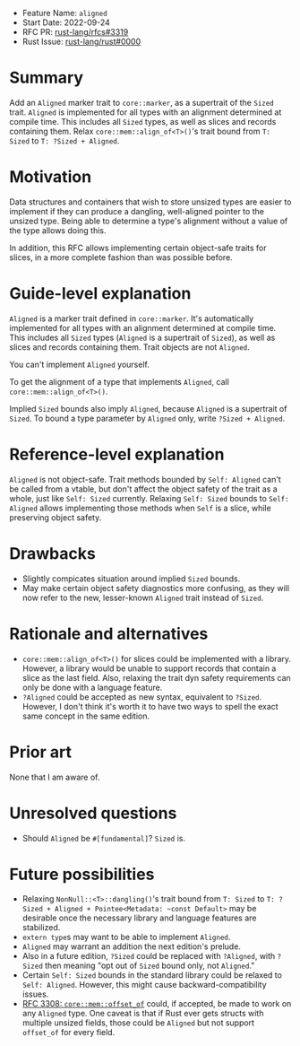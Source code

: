 - Feature Name: `aligned`
- Start Date: 2022-09-24
- RFC PR: [rust-lang/rfcs#3319](https://github.com/rust-lang/rfcs/pull/3319)
- Rust Issue: [rust-lang/rust#0000](https://github.com/rust-lang/rust/issues/0000)

# Summary

Add an `Aligned` marker trait to `core::marker`, as a supertrait of the `Sized` trait. `Aligned` is implemented for all types with an alignment determined at compile time. This includes all `Sized` types, as well as slices and records containing them. Relax `core::mem::align_of<T>()`'s trait bound from `T: Sized` to `T: ?Sized + Aligned`.

# Motivation

Data structures and containers that wish to store unsized types are easier to implement if they can produce a dangling, well-aligned pointer to the unsized type. Being able to determine a type's alignment without a value of the type allows doing this.

In addition, this RFC allows implementing certain object-safe traits for slices, in a more complete fashion than was possible before.

# Guide-level explanation

`Aligned` is a marker trait defined in `core::marker`. It's automatically implemented for all types with an alignment determined at compile time. This includes all `Sized` types (`Aligned` is a supertrait of `Sized`), as well as slices and records containing them. Trait objects are not `Aligned`.

You can't implement `Aligned` yourself.

To get the alignment of a type that implements `Aligned`, call `core::mem::align_of<T>()`.

Implied `Sized` bounds also imply `Aligned`, because `Aligned` is a supertrait of `Sized`. To bound a type parameter by `Aligned` only, write `?Sized + Aligned`.

# Reference-level explanation

`Aligned` is not object-safe. Trait methods bounded by `Self: Aligned` can't be called from a vtable, but don't affect the object safety of the trait as a whole, just like `Self: Sized` currently.
Relaxing `Self: Sized` bounds to `Self: Aligned` allows implementing those methods when `Self` is a slice, while preserving object safety.

# Drawbacks

- Slightly compicates situation around implied `Sized` bounds.
- May make certain object safety diagnostics more confusing, as they will now refer to the new, lesser-known `Aligned` trait instead of `Sized`.

# Rationale and alternatives

- `core::mem::align_of<T>()` for slices could be implemented with a library. However, a library would be unable to support records that contain a slice as the last field. Also, relaxing the trait dyn safety requirements can only be done with a language feature.
- `?Aligned` could be accepted as new syntax, equivalent to `?Sized`. However, I don't think it's worth it to have two ways to spell the exact same concept in the same edition.

# Prior art

None that I am aware of.

# Unresolved questions

- Should `Aligned` be `#[fundamental]`? `Sized` is.

# Future possibilities

- Relaxing `NonNull::<T>::dangling()`'s trait bound from `T: Sized` to `T: ?Sized + Aligned + Pointee<Metadata: ~const Default>` may be desirable once the necessary library and language features are stabilized.
- `extern type`s may want to be able to implement `Aligned`.
- `Aligned` may warrant an addition the next edition's prelude.
- Also in a future edition, `?Sized` could be replaced with `?Aligned`, with `?Sized` then meaning "opt out of `Sized` bound only, not `Aligned`."
- Certain `Self: Sized` bounds in the standard library could be relaxed to `Self: Aligned`. However, this might cause backward-compatibility issues.
- [RFC 3308: `core::mem::offset_of`](https://github.com/rust-lang/rfcs/pull/3308) could, if accepted, be made to work on any `Aligned` type. One caveat is that if Rust ever gets structs with multiple unsized fields, those could be `Aligned` but not support `offset_of` for every field.
